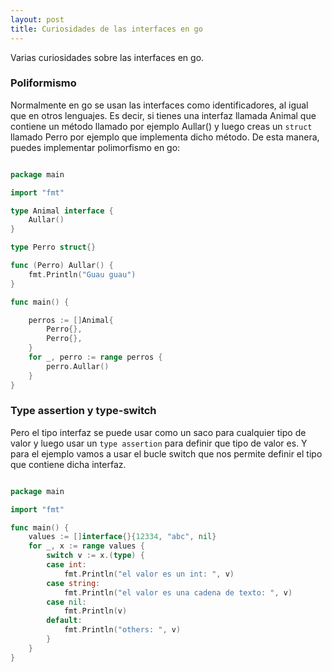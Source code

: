 ```yaml
---
layout: post
title: Curiosidades de las interfaces en go
---
```


Varias curiosidades sobre las interfaces en go.

### Poliformismo
Normalmente en go se usan las interfaces como identificadores, al igual que en otros lenguajes. Es decir, si tienes una interfaz llamada Animal que contiene un método llamado por ejemplo Aullar() y luego creas un `struct` llamado Perro por ejemplo que implementa dicho método. De esta manera, puedes implementar polimorfismo en go:

``` go

package main

import "fmt"

type Animal interface {
	Aullar()
}

type Perro struct{}

func (Perro) Aullar() {
	fmt.Println("Guau guau")
}

func main() {

	perros := []Animal{
		Perro{},
		Perro{},
	}
	for _, perro := range perros {
		perro.Aullar()
	}
}

``` 

### Type assertion y type-switch

Pero el tipo interfaz se puede usar como un saco para cualquier tipo de valor y luego usar un `type assertion` para definir que tipo de valor es. Y para el ejemplo vamos a usar el bucle switch que nos permite definir el tipo que contiene dicha interfaz.

```go

package main

import "fmt"

func main() {
	values := []interface{}{12334, "abc", nil}
	for _, x := range values {
		switch v := x.(type) {
		case int:
			fmt.Println("el valor es un int: ", v)
		case string:
			fmt.Println("el valor es una cadena de texto: ", v)
		case nil:
			fmt.Println(v)
		default:
			fmt.Println("others: ", v)
		}
	}
}

```